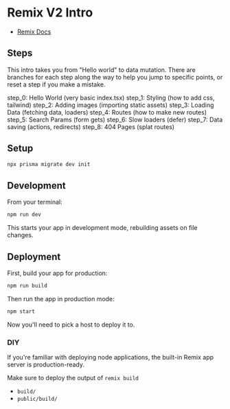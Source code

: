 # Remix V2 Intro

- [Remix Docs](https://remix.run/docs)

## Steps

This intro takes you from "Hello world" to data mutation. There are branches for each step along the way to help you jump to specific points, or reset a step if you make a mistake.

step_0: Hello World (very basic index.tsx)
step_1: Styling (how to add css, tailwind)
step_2: Adding images (importing static assets)
step_3: Loading Data (fetching data, loaders)
step_4: Routes (how to make new routes)
step_5: Search Params (form gets)
step_6: Slow loaders (defer)
step_7: Data saving (actions, redirects)
step_8: 404 Pages (splat routes)

## Setup

```sh
npx prisma migrate dev init
```

## Development

From your terminal:

```sh
npm run dev
```

This starts your app in development mode, rebuilding assets on file changes.

## Deployment

First, build your app for production:

```sh
npm run build
```

Then run the app in production mode:

```sh
npm start
```

Now you'll need to pick a host to deploy it to.

### DIY

If you're familiar with deploying node applications, the built-in Remix app server is production-ready.

Make sure to deploy the output of `remix build`

- `build/`
- `public/build/`
